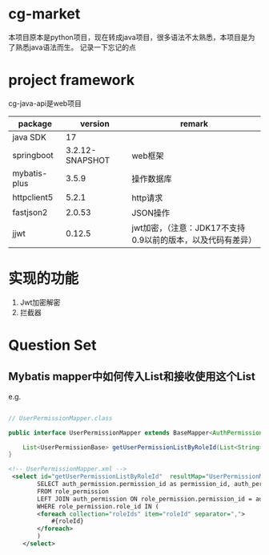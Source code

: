 # cg-market

本项目原本是python项目，现在转成java项目，很多语法不太熟悉，本项目是为了熟悉java语法而生。
记录一下忘记的点

# project framework

cg-java-api是web项目

| package      | version         | remark                                                      |
| ------------ | --------------- | ----------------------------------------------------------- |
| java SDK     | 17              |                                                             |
| springboot   | 3.2.12-SNAPSHOT | web框架                                                     |
| mybatis-plus | 3.5.9           | 操作数据库                                                  |
| httpclient5  | 5.2.1           | http请求                                                    |
| fastjson2    | 2.0.53          | JSON操作                                                    |
| jjwt         | 0.12.5          | jwt加密，（注意：JDK17不支持0.9以前的版本，以及代码有差异） |

# 实现的功能

1.   Jwt加密解密
2.   拦截器

# Question Set

## Mybatis mapper中如何传入List和接收使用这个List

e.g.

```java

// UserPermissionMapper.class

public interface UserPermissionMapper extends BaseMapper<AuthPermission> {

    List<UserPermissionBase> getUserPermissionListByRoleId(List<String> roleIds);
}

```

```xml
<!-- UserPermissionMapper.xml -->
 <select id="getUserPermissionListByRoleId"  resultMap="UserPermissionMap">
        SELECT auth_permission.permission_id as permission_id, auth_permission.permission_name as permission_name
        FROM role_permission
        LEFT JOIN auth_permission ON role_permission.permission_id = auth_permission.permission_id
        WHERE role_permission.role_id IN (
        <foreach collection="roleIds" item="roleId" separator=",">
            #{roleId}
        </foreach>
        )
    </select>

```

